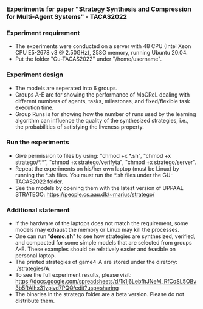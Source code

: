 ### Experiments for paper "Strategy Synthesis and Compression for Multi-Agent Systems" - TACAS2022

### Experiment requirement
- The experiments were conducted on a server with 48 CPU (Intel Xeon CPU E5-2678 v3 @ 2.50GHz), 258G memory, running Ubuntu 20.04.
- Put the folder "Gu-TACAS2022" under "/home/username".

### Experiment design
- The models are seperated into 6 groups. 
- Groups A-E are for showing the performance of MoCReL dealing with different numbers of agents, tasks, milestones, and fixed/flexible task execution time.
- Group Runs is for showing how the number of runs used by the learning algorithm can influence the quality of the synthesized strategies, i.e., the probabilities of satisfying the liveness property.

### Run the experiments
- Give permission to files by using: "chmod +x \*.sh", "chmod +x stratego/\*.*", "chmod +x stratego/verifyta", "chmod +x stratego/server". 
- Repeat the experiments on his/her own laptop (must be Linux) by running the \*.sh files. You must run the \*.sh files under the GU-TACAS2022 folder.
- See the models by opening them with the latest version of UPPAAL STRATEGO: https://people.cs.aau.dk/~marius/stratego/

### Additional statement
- If the hardware of the laptops does not match the requirement, some models may exhaust the memory or Linux may kill the processes. 
- One can run "**demo.sh**" to see how strategies are synthesized, verified, and compacted for some simple models that are selected from groups A-E. These examples should be relatively easier and feasible on personal laptop.
- The printed strategies of game4-A are stored under the diretory: ./strategies/A.
- To see the full experiment results, please visit: https://docs.google.com/spreadsheets/d/1k1j6LebfhJNeM_RfCoSL5OBv3b5RAIhx31ypivd7PQQ/edit?usp=sharing
- The binaries in the stratego folder are a beta version. Please do not distribute them.
